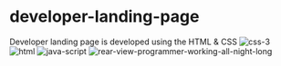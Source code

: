# developer-landing-page
Developer landing page is developed using the HTML &amp; CSS
![css-3](https://user-images.githubusercontent.com/115357320/210177958-0096f1be-91c0-48c7-af93-0ac47a319d9b.png)
![html](https://user-images.githubusercontent.com/115357320/210177962-7855bf4f-998e-4d61-9d25-7d781c9f4f03.png)
![java-script](https://user-images.githubusercontent.com/115357320/210177966-6d0ce11b-43dc-479f-8328-38d40dbc4491.png)
![rear-view-programmer-working-all-night-long](https://user-images.githubusercontent.com/115357320/210178097-e4f4631a-4e12-454c-b257-f52702dcb717.jpg)

